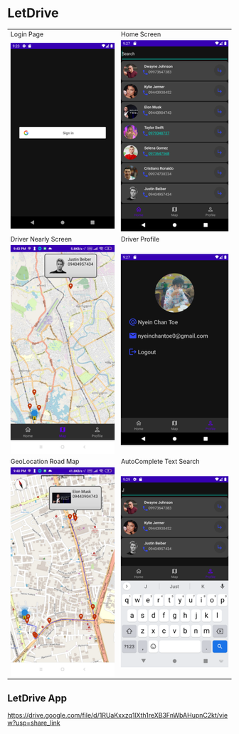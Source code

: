 # LetDrive

<table>
   <tr>
      <td>Login Page</td>
      <td>Home Screen</td>
   <tr>
      <td><img src="https://raw.githubusercontent.com/nyein2001/LetDrive/main/app/Screenshot_20221128_212346.png"></td>
      <td><img src="https://github.com/nyein2001/LetDrive/blob/main/app/Screenshot_20221128_212738.png"></td>
   </tr>
   <tr>
      <td>Driver Nearly Screen</td>
      <td>Driver Profile</td>
   <tr>
      <td><img src="https://raw.githubusercontent.com/nyein2001/LetDrive/main/app/Screenshot_2022-11-28-21-43-52-783_com.lightidea.products.letdrive.jpg"></td>
      <td><img src="https://raw.githubusercontent.com/nyein2001/LetDrive/main/app/Screenshot_20221128_212803.png"></td>
   </tr>
   <tr>
      <td>GeoLocation Road Map</td>
      <td>AutoComplete Text Search</td>
   <tr>
      <td><img src="https://raw.githubusercontent.com/nyein2001/LetDrive/main/app/Screenshot_2022-11-28-21-40-19-351_com.lightidea.products.letdrive.jpg"></td>
      <td><img src="https://github.com/nyein2001/LetDrive/blob/main/app/Screenshot_20221128_212921.png"></td>
   </tr>
</table>

## LetDrive App
https://drive.google.com/file/d/1RUaKxxzq1lXth1reXB3FnWbAHupnC2kt/view?usp=share_link


